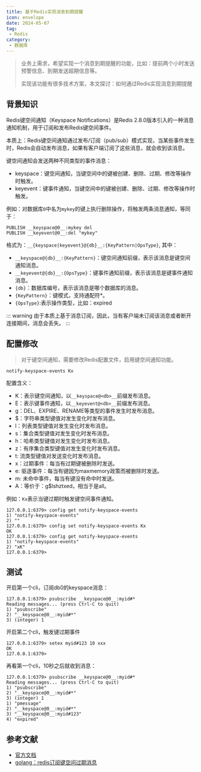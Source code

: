 ```yaml
---
title: 基于Redis实现消息到期提醒
icon: envelope
date: 2024-05-07
tag:
 - Redis
category:
 - 数据库
---
```


> 业务上需求，希望实现一个消息到期提醒的功能，比如：提前两个小时发送预警信息、到期发送超期信息等。
>
> 实现该功能有很多技术方案，本文探讨：如何通过Redis实现消息到期提醒

<!-- more -->

## 背景知识

Redis键空间通知（Keyspace Notifications）是Redis 2.8.0版本引入的一种消息通知机制，用于订阅和发布Redis键空间事件。

本质上：Redis键空间通知通过发布/订阅（pub/sub）模式实现，当某些事件发生时，Redis会自动发布消息，如果有客户端订阅了这些消息，就会收到该消息。

键空间通知会发送两种不同类型的事件消息：

- keyspace：键空间通知，当键空间中的键被创建、删除、过期、修改等操作时触发。
- keyevent：键事件通知，当键空间中的键被创建、删除、过期、修改等操作时触发。

例如：对数据库`0`中名为`mykey`的键上执行删除操作，将触发两条消息通知，等同于：

```
PUBLISH __keyspace@0__:mykey del
PUBLISH __keyevent@0__:del "mykey"
```

格式为：`__{keyspace|keyevent}@{db}__:{KeyPattern|OpsType}`, 其中：

- `__keyspace@{db}__:{KeyPattern}`：键空间通知前缀，表示该消息是键空间通知消息。
- `__keyevent@{db}__:{OpsType}`：键事件通知前缀，表示该消息是键事件通知消息。
- `{db}`：数据库编号，表示该消息是哪个数据库的消息。
- `{KeyPattern}`：键模式，支持通配符*。
- `{OpsType}`:表示操作类型，比如：expired


::: warning
由于本质上基于消息订阅，因此，当有客户端未订阅该消息或者断开连接期间，消息会丢失。
:::


## 配置修改

> 对于键空间通知，需要修改Redis配置文件，启用键空间通知功能。

```
notify-keyspace-events Kx
```

配置含义：

- K：表示键空间通知，以`__keyspace@<db>__`前缀发布消息。
- E：表示键事件通知，以`__keyevent@<db>__`前缀发布消息。
- g：DEL、EXPIRE、RENAME等类型的事件发生时发布消息。
- $：字符串类型键值对发生变化时发布消息。
- l：列表类型键值对发生变化时发布消息。
- s：集合类型键值对发生变化时发布消息。
- h：哈希类型键值对发生变化时发布消息。
- z：有序集合类型键值对发生变化时发布消息。
- t: 流类型键值对发送变化时发布消息。
- x：过期事件：每当有过期键被删除时发送。
- e: 驱逐事件：每当有键因为maxmemory政策而被删除时发送。
- m: 未命中事件，每当有键没有命中时发送。
- A：等价于：g$lshztxed，相当于是all。

例如：`Kx`表示当键过期时触发键空间事件通知。

```
127.0.0.1:6379> config get notify-keyspace-events
1) "notify-keyspace-events"
2) ""
127.0.0.1:6379> config set notify-keyspace-events Kx
OK
127.0.0.1:6379> config get notify-keyspace-events
1) "notify-keyspace-events"
2) "xK"
127.0.0.1:6379>
```

## 测试

开启第一个cli，订阅db0的keyspace消息：

```
127.0.0.1:6379> psubscribe __keyspace@0__:myid#*
Reading messages... (press Ctrl-C to quit)
1) "psubscribe"
2) "__keyspace@0__:myid#*"
3) (integer) 1
```

开启第二个cli，触发键过期事件

```
127.0.0.1:6379> setex myid#123 10 xxx
OK
127.0.0.1:6379>
```

再看第一个cli，10秒之后就收到消息：

```{6-10}
127.0.0.1:6379> psubscribe __keyspace@0__:myid#*
Reading messages... (press Ctrl-C to quit)
1) "psubscribe"
2) "__keyspace@0__:myid#*"
3) (integer) 1
1) "pmessage"
2) "__keyspace@0__:myid#*"
3) "__keyspace@0__:myid#123"
4) "expired"
```

## 参考文献

- [官方文档](https://redis.io/docs/latest/develop/use/keyspace-notifications/)
- [golang：redis订阅键空间过期消息](https://blog.csdn.net/zhizhengguan/article/details/90575438)
